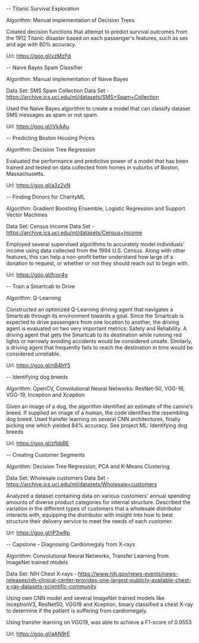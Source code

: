 -- Titanic Survival Exploration

Algorithm: Manual implementation of Decision Trees

Created decision functions that attempt to predict survival outcomes from the 1912 Titanic disaster based on each passenger's
features, such as sex and age with 80% accuracy.

Url: https://goo.gl/vzMzFd


-- Naive Bayes Spam Classifier

Algorithm: Manual implementation of Naive Bayes

Data Set: SMS Spam Collection Data Set - https://archive.ics.uci.edu/ml/datasets/SMS+Spam+Collection

Used the Naive Bayes algorithm to create a model that can classify dataset SMS messages as spam or not spam.

Url: https://goo.gl/iVkAAu


-- Predicting Boston Housing Prices

Algorithm: Decision Tree Regression

Evaluated the performance and predictive power of a model that has been trained and tested on data collected from homes in
suburbs of Boston, Massachusetts.

Url: https://goo.gl/a3z2vN


-- Finding Donors for CharityML

Algorithm: Gradient Boosting Ensemble, Logistic Regression and Support Vector Machines

Data Set: Census Income Data Set - https://archive.ics.uci.edu/ml/datasets/Census+Income

Employed several supervised algorithms to accurately model individuals' income using data collected from the 1994 U.S. Census.
Along with other features, this can help a non-profit better understand how large of a donation to request, or whether or not
they should reach out to begin with. 

Url: https://goo.gl/fcor4g


-- Train a Smartcab to Drive

Algorithm: Q-Learning

Constructed an optimized Q-Learning driving agent that navigates a Smartcab through its environment towards a goal. Since the
Smartcab is expected to drive passengers from one location to another, the driving agent is evaluated on two very important
metrics: Safety and Reliability. A driving agent that gets the Smartcab to its destination while running red lights or narrowly
avoiding accidents would be considered unsafe. Similarly, a driving agent that frequently fails to reach the destination in
time would be considered unreliable.

Url: https://goo.gl/nB4hY5


-- Identifying dog breeds

Algorithm: OpenCV, Convolutional Neural Networks: ResNet-50, VGG-16, VGG-19, Inception and Xception

Given an image of a dog, the algorithm identified an estimate of the canine’s breed. If supplied an image of a human, the code
identifies the resembling dog breed. Used transfer learning on several CNN architectures, finally picking one which yielded 84%
accuracy.
See project ML: Identifying dog breeds

Url: https://goo.gl/zfbbBE


-- Creating Customer Segments

Algorithm: Decision Tree Regression, PCA and K-Means Clustering

Data Set: Wholesale customers Data Set - https://archive.ics.uci.edu/ml/datasets/Wholesale+customers

Analyzed a dataset containing data on various customers' annual spending amounts of diverse product categories for internal
structure. Described the variation in the different types of customers that a wholesale distributor interacts with, equipping
the distributor with insight into how to best structure their delivery service to meet the needs of each customer.

Url: https://goo.gl/jP3wRp


-- Capstone - Diagnosing Cardiomegaly from X-rays

Algorithm: Convolutional Neural Networks, Transfer Learning from ImageNet trained models

Data Set: NIH Chest X-rays - https://www.nih.gov/news-events/news-releases/nih-clinical-center-provides-one-largest-publicly-available-chest-x-ray-datasets-scientific-community

Using own CNN model and several ImageNet trained models like InceptionV3, ResNet50, VGG19 and Xception, binary classified a
chest X-ray to determine if the patient is suffering from cardiomegaly.

Using transfer learning on VGG19, was able to achieve a F1-score of 0.9553

Url: https://goo.gl/aAN9rE
